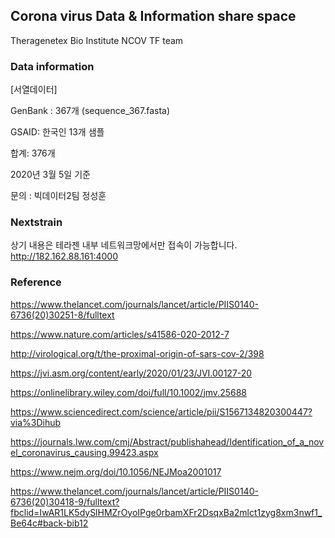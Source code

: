 ## Corona virus Data & Information share space

Theragenetex Bio Institute NCOV TF team

### Data information

[서열데이터]

GenBank : 367개 (sequence_367.fasta)

GSAID: 한국인 13개 샘플

합계: 376개

2020년 3월 5일 기준

문의 : 빅데이터2팀 정성훈


### Nextstrain

상기 내용은 테라젠 내부 네트워크망에서만 접속이 가능합니다.
http://182.162.88.161:4000

### Reference


https://www.thelancet.com/journals/lancet/article/PIIS0140-6736(20)30251-8/fulltext

https://www.nature.com/articles/s41586-020-2012-7

http://virological.org/t/the-proximal-origin-of-sars-cov-2/398

https://jvi.asm.org/content/early/2020/01/23/JVI.00127-20

https://onlinelibrary.wiley.com/doi/full/10.1002/jmv.25688

https://www.sciencedirect.com/science/article/pii/S1567134820300447?via%3Dihub

https://journals.lww.com/cmj/Abstract/publishahead/Identification_of_a_novel_coronavirus_causing.99423.aspx

https://www.nejm.org/doi/10.1056/NEJMoa2001017

https://www.thelancet.com/journals/lancet/article/PIIS0140-6736(20)30418-9/fulltext?fbclid=IwAR1LK5dySlHMZrOyoIPge0rbamXFr2DsqxBa2mlct1zyg8xm3nwf1_Be64c#back-bib12
